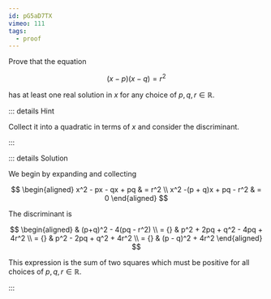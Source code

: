 ```yaml
---
id: pG5aD7TX
vimeo: 111
tags:
  - proof
---
```


Prove that the equation

$$
(x-p)(x-q) = r^2
$$

has at least one real solution in $x$ for any choice of $p,q,r \in \mathbb{R}.$

::: details Hint

Collect it into a quadratic in terms of $x$ and consider the discriminant.

:::

::: details Solution

We begin by expanding and collecting

$$
\begin{aligned}
x^2 - px - qx + pq & = r^2 \\
x^2 -(p + q)x + pq - r^2 & = 0
\end{aligned}
$$

The discriminant is

$$
\begin{aligned}
& (p+q)^2 - 4(pq - r^2) \\
= {} & p^2 + 2pq + q^2 - 4pq + 4r^2 \\
= {} & p^2 - 2pq + q^2 + 4r^2 \\
= {} & (p - q)^2 + 4r^2
\end{aligned}
$$

This expression is the sum of two squares which must be positive for all choices
of $p, q, r \in \mathbb{R}$.

:::

